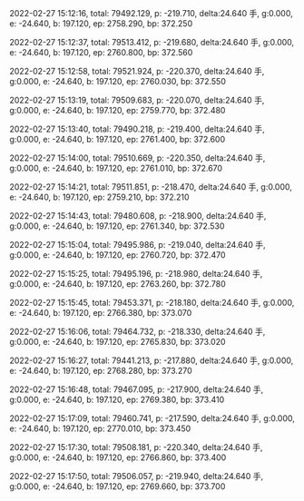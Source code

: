 2022-02-27 15:12:16, total: 79492.129, p: -219.710, delta:24.640 手, g:0.000, e: -24.640, b: 197.120, ep: 2758.290, bp: 372.250

2022-02-27 15:12:37, total: 79513.412, p: -219.680, delta:24.640 手, g:0.000, e: -24.640, b: 197.120, ep: 2760.800, bp: 372.560

2022-02-27 15:12:58, total: 79521.924, p: -220.370, delta:24.640 手, g:0.000, e: -24.640, b: 197.120, ep: 2760.030, bp: 372.550

2022-02-27 15:13:19, total: 79509.683, p: -220.070, delta:24.640 手, g:0.000, e: -24.640, b: 197.120, ep: 2759.770, bp: 372.480

2022-02-27 15:13:40, total: 79490.218, p: -219.400, delta:24.640 手, g:0.000, e: -24.640, b: 197.120, ep: 2761.400, bp: 372.600

2022-02-27 15:14:00, total: 79510.669, p: -220.350, delta:24.640 手, g:0.000, e: -24.640, b: 197.120, ep: 2761.010, bp: 372.670

2022-02-27 15:14:21, total: 79511.851, p: -218.470, delta:24.640 手, g:0.000, e: -24.640, b: 197.120, ep: 2759.210, bp: 372.210

2022-02-27 15:14:43, total: 79480.608, p: -218.900, delta:24.640 手, g:0.000, e: -24.640, b: 197.120, ep: 2761.340, bp: 372.530

2022-02-27 15:15:04, total: 79495.986, p: -219.040, delta:24.640 手, g:0.000, e: -24.640, b: 197.120, ep: 2760.720, bp: 372.470

2022-02-27 15:15:25, total: 79495.196, p: -218.980, delta:24.640 手, g:0.000, e: -24.640, b: 197.120, ep: 2763.260, bp: 372.780

2022-02-27 15:15:45, total: 79453.371, p: -218.180, delta:24.640 手, g:0.000, e: -24.640, b: 197.120, ep: 2766.380, bp: 373.070

2022-02-27 15:16:06, total: 79464.732, p: -218.330, delta:24.640 手, g:0.000, e: -24.640, b: 197.120, ep: 2765.830, bp: 373.020

2022-02-27 15:16:27, total: 79441.213, p: -217.880, delta:24.640 手, g:0.000, e: -24.640, b: 197.120, ep: 2768.280, bp: 373.270

2022-02-27 15:16:48, total: 79467.095, p: -217.900, delta:24.640 手, g:0.000, e: -24.640, b: 197.120, ep: 2769.380, bp: 373.410

2022-02-27 15:17:09, total: 79460.741, p: -217.590, delta:24.640 手, g:0.000, e: -24.640, b: 197.120, ep: 2770.010, bp: 373.450

2022-02-27 15:17:30, total: 79508.181, p: -220.340, delta:24.640 手, g:0.000, e: -24.640, b: 197.120, ep: 2766.860, bp: 373.400

2022-02-27 15:17:50, total: 79506.057, p: -219.940, delta:24.640 手, g:0.000, e: -24.640, b: 197.120, ep: 2769.660, bp: 373.700